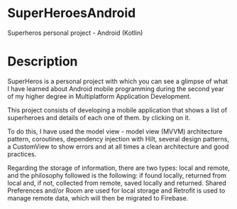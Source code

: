 # SuperHeroesAndroid
Superheros personal project - Android (Kotlin)

# Description
SuperHeros is a personal project with which you can see a glimpse of what I have learned about Android mobile programming
during the second year of my higher degree in Multiplatform Application Development.

This project consists of developing a mobile application that shows a list of superheroes and details of each one of them.
by clicking on it.

To do this, I have used the model view - model view (MVVM) architecture pattern, coroutines, dependency injection with Hilt,
several design patterns, a CustomView to show errors and at all times a clean architecture and good practices.

Regarding the storage of information, there are two types: local and remote, and the philosophy followed is the following: if
found locally, returned from local and, if not, collected from remote, saved locally and returned. Shared Preferences and/or 
Room are used for local storage and Retrofit is used to manage remote data, which will then be migrated to Firebase.
